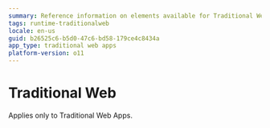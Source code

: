 ```yaml
---
summary: Reference information on elements available for Traditional Web Apps.
tags: runtime-traditionalweb
locale: en-us
guid: b26525c6-b5d0-47c6-bd58-179ce4c8434a
app_type: traditional web apps
platform-version: o11
---
```


# Traditional Web

<div class="info" markdown="1">

Applies only to Traditional Web Apps.

</div>

